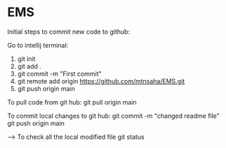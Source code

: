 # EMS
Initial steps to commit new code to github:

Go to intellij terminal:

1. git init
2. git add .
3. git commit -m "First commit"
4. git remote add origin https://github.com/mtnsaha/EMS.git
5. git push origin main

To pull code from git hub:
git pull origin main

To commit local changes to git hub:
git commit -m "changed readme file"
git push origin main


--> To check all the local modified file
git status